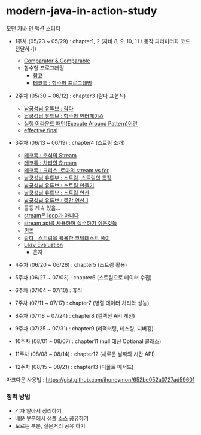 # modern-java-in-action-study
모던 자바 인 액션 스터디

+ 1주차 (05/23 ~ 05/29) : chapter1, 2 (자바 8, 9, 10, 11 / 동작 파라미터화 코드 전달하기)
  - [Comparator & Comparable](https://gist.github.com/HyangKeunChoi/ca1b5a1427a698044ba6dac3401a0464)
  - 함수형 프로그래밍
    - [참고](https://mangkyu.tistory.com/111)
    - [테코톡 : 함수형 프로그래밍](https://youtu.be/ii5hnSCE6No)
  
+ 2주차 (05/30 ~ 06/12) : chapter3 (람다 표현식)
  - [남궁성님 유튜브 : 람다](https://www.youtube.com/watch?v=3wnmgM4qK30)
  - [남궁성님 유튜브 : 함수형 인터페이스](https://www.youtube.com/watch?v=0Sp9eFRV8gE)
  - [실행 어라운드 패턴(Execute Around Pattern)이란](https://tourspace.tistory.com/68?category=788398)
  - [effective final](https://madplay.github.io/post/effectively-final-in-java)
  
+ 3주차 (06/13 ~ 06/19) : chapter4 (스트림 소개)
  - [테코톡 : 춘식의 Stream](https://youtu.be/wsvhgrCGW78)
  - [테코톡 : 차리의 Stream](https://youtu.be/rbm87IFpwvQ)
  - [테코톡 : 크리스, 로마의 stream vs for](https://youtu.be/by8hb75i9X4)
  - [남궁성님 유투부 : 스트림, 스트림의 특징](https://www.youtube.com/watch?v=7Kyf4mMjbTQ)
  - [남궁성님 유튜브 : 스트림 만들기](https://www.youtube.com/watch?v=AOw4cCVUJC4)
  - [남궁성님 유튜브 : 스트림 연산](https://www.youtube.com/watch?v=iY8ta9upajE)
  - [남궁성님 유튜브 : 중간 연산 1](https://www.youtube.com/watch?v=G2lPQB42GL8)
  - 등등 계속 있음...
  - [stream은 loop가 아니다](https://www.popit.kr/java8-stream%EC%9D%80-loop%EA%B0%80-%EC%95%84%EB%8B%88%EB%8B%A4/)
  - [stream api를 사용하며 실수하기 쉬운것들](https://hamait.tistory.com/547)
  - [퀴즈](https://github.com/HyangKeunChoi/modern-java-in-action-study/blob/main/%ED%96%A5%EA%B7%BC/chapter4/quiz.md)
  - [람다 , 스트림을 활용한 코딩테스트 풀이](https://yeonyeon.tistory.com/156)
  - [Lazy Evaluation](https://dororongju.tistory.com/137)
    - 은지
+ 4주차 (06/20 ~ 06/26) : chapter5 (스트림 활용)

+ 5주차 (06/27 ~ 07/03) : chapter6 (스트림으로 데이터 수집)

+ 6주차 (07/04 ~ 07/10) : 휴식

+ 7주차 (07/11 ~ 07/17) : chapter7 (병렬 데이터 처리와 성능)

+ 8주차 (07/18 ~ 07/24) : chapter8 (컬렉션 API 개선)

+ 9주차 (07/25 ~ 07/31) : chapter9 (리팩터링, 테스팅, 디버깅)

+ 10주차 (08/01 ~ 08/07) : chapter11 (null 대신 Optional 클래스)

+ 11주차 (08/08 ~ 08/14) : chapter12 (새로운 날짜와 시간 API)

+ 12주차 (08/15 ~ 08/21) : chapter13 (디폴트 메서드)

마크다운 사용법 : https://gist.github.com/ihoneymon/652be052a0727ad59601

### 정리 방법

+ 각자 알아서 정리하기
+ 배운 부분에서 샘플 소스 공유하기
+ 모르는 부분, 질문거리 공유 하기
